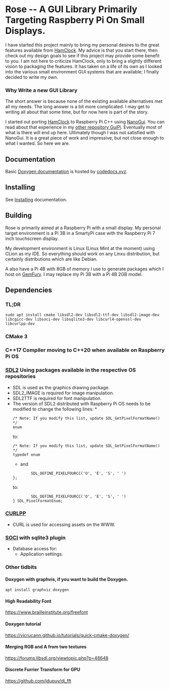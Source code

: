 # Rose -- A GUI Library Primarily Targeting Raspberry Pi On Small Displays.

I have started this project mainly to bring my
personal desires to the great features available
from [HamClock](https://www.clearskyinstitute.com/ham/HamClock/).
My advice is that you start there, then check out
my design goals to see if this project may provide
some benefit to you. I am not here to criticize HamClock,
only to bring a slightly different vision to packaging
the features. It has taken on a life of its own as I looked
into the various small environment GUI systems that are
available; I finally decided to write my own.

### Why Write a new GUI Library

The short answer is because none of the existing available alternatives
met all my needs. The long answer is a bit more complicated. I may get 
to writing all about that some time, but for now here is part of the
story.

I started out porting [HamClock](https://www.clearskyinstitute.com/ham/HamClock/)
to Raspberry Pi C++ using [NanoGui](https://nanogui.readthedocs.io/en/latest/).
You can read about that experience in my [other repository GuiPi](https://github.com/pa28/GuiPi).
Eventually most of what is there will end up here. Ultimately though I was not
satisfied with NanoGui. It is a great piece of work and impressive, but not
close enough to what I wanted. So here we are.

## Documentation

Basic [Doxygen documentation](https://codedocs.xyz/pa28/Rose/index.html) is hosted by 
[codedocs.xyz](https://codedocs.xyz).

## Installing

See [Installing](https://github.com/pa28/Rose/blob/main/docs/Installing.md) documentation.

## Building

Rose is primarily aimed at a Raspberry Pi with a small display. My personal
target environment is a Pi 3B in a SmartyPi case with the Raspberry Pi 7 inch
touchscreen display.

My development environment is Linux (Linux Mint at the moment) using CLion as my IDE.
So everything should work on any Linxu distribution, but certainly distributions which
are like Debian.

A also have a Pi 4B with 8GB of memory I use to generate packages which I host on
[GemFury](https://gemfury.com/). I may replace my Pi 3B with a Pi 4B 2GB model.

## Dependencies

### TL;DR 
`sudo apt install cmake libsdl2-dev libsdl2-ttf-dev libsdl2-image-dev libcgicc-dev libsoci-dev libsqlite3-dev libcurl4-openssl-dev libcurlpp-dev`

### CMake 3

### C++17 Compiler moving to C++20 when available on Raspberry Pi OS

### [SDL2](https://www.libsdl.org/) Using packages available in the respective OS repositories
* SDL is used as the graphics drawing package.
* SDL2_IMAGE is required for image manipulation.
* SDL2TTF is required for font manipulation.
* The version of SDL2 distributed with Raspberry Pi OS needs to be modified to change the following lines:
    *
    ```
    /* Note: If you modify this list, update SDL_GetPixelFormatName() */
    enum
    ```
    to:
    ```
    /* Note: If you modify this list, update SDL_GetPixelFormatName() */
    typedef enum
    ```
    * and
    ```
            SDL_DEFINE_PIXELFOURCC('O', 'E', 'S', ' ')
    };
    ```
    to:
    ```
            SDL_DEFINE_PIXELFOURCC('O', 'E', 'S', ' ')
    } SDL_PixelFormatEnum;
    ```

### [CURLPP](http://www.curlpp.org/)
* CURL is used for accessing assets on the WWW.

### [SOCI](http://soci.sourceforge.net/) with sqlite3 plugin
* Database access for:
    * Application settings.

### Other tidbits 

#### Doxygen with graphvis, if you want to build the Doxygen.

`apt install graphviz doxygen`

#### High Readability Font
https://www.brailleinstitute.org/freefont

#### Doxygen tutorial
https://vicrucann.github.io/tutorials/quick-cmake-doxygen/

#### Merging RGB and A from two textures
https://forums.libsdl.org/viewtopic.php?p=48648

#### Discrete Furrier Transform for GPU
https://github.com/jdupuy/dj_fft 
